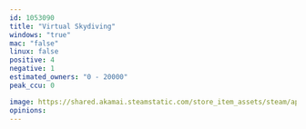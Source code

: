 ```yaml
---
id: 1053090
title: "Virtual Skydiving"
windows: "true"
mac: "false"
linux: false
positive: 4
negative: 1
estimated_owners: "0 - 20000"
peak_ccu: 0

image: https://shared.akamai.steamstatic.com/store_item_assets/steam/apps/1053090/header.jpg?t=1572787912
opinions:
---
```

